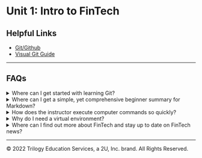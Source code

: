 # Unit 1: Intro to FinTech

## Helpful Links

* [Git/Github](https://github.com/Multishifties/No-Nonsense-Github-Project)
* [Visual Git Guide](http://marklodato.github.io/visual-git-guide/index-en.html)

---

## FAQs

<details>
<summary>Where can I get started with learning Git?</summary>

Start with our pre-work, which has two modules with video tutorials and activities that can help out with the foundations of working with Git:
[Bootcamp Pre-work](https://coding-bootcamp-fintech-prework.readthedocs-hosted.com/en/latest)

Conveniently, GitHub has their own set of guides to help break down how to use the program:
[GitHub Guides](https://guides.github.com/)

Additionally, if you find videos helpful in your learning process, this is roughly an hour of video designed to cover the fundamentals of Git and GitHub:
[No Nonsense Github Videos](https://github.com/Multishifties/No-Nonsense-Github-Project)

Finally, we have a handy visual Git reference guide located here:
[Visual Git Reference](http://marklodato.github.io/visual-git-guide/index-en.html)

</details>

<details>
<summary>Where can I get a simple, yet comprehensive beginner summary for Markdown?</summary>

Right here! Try this [Markdown Guide!](https://www.markdownguide.org/cheat-sheet/)

</details>

<details>
<summary>How does the instructor execute computer commands so quickly?</summary>

The answer is simple - keyboard shortcuts.  You may not have needed them before - but in coding, they'll be one of your new best friends.  Check out these keyboard shortcut cheatsheets to help you get started:

[Mac](Resources/mac-shortcuts.md)

[Windows](Resources/windows-shortcuts.md)

</details>

<details>
<summary>Why do I need a virtual environment?</summary>

Virtual environments can be compared to different user profiles on one computer. You might share a computer in your home with your family, but you might not have the same programs installed as your 5 year old son, or the same bookmarked pages as your teenaged daughter. When you are ready to the use the computer, you simply log in and all your personal settings are there waiting for you.

In a similar way, virtual environments create a personalized space for your project within your computer.  For example, you might be working on a project with your group during project week that needs certain packages that you don't typically need in the everyday course of class.  You also notice that one of the necessary packages doesn't work with your version of Python and you need a downgraded version.  You would create a virtual environment to download only the packages needed for the project and could set that virtual environment to run the needed version of Python.  Because of your virtual environment you won't need to downgrade your Python package across the board, but only for the project you need it for.

Another important reason for using virtual environments is for deployment purposes. If you have an application you wish to deploy, you wouldn't want unneeded code packages installed with it. This will slow down the application and cause deployment errors.  Having a virtual environment will self contain only what is needed for the application.

</details>

<details>
<summary>Where can I find out more about FinTech and stay up to date on FinTech news?</summary>

As with most topics, there are numerous resources for gaining more information and all are just a Google search away!  But to get you started on your journey, here are a few web resources that we like:

[FinTech Weekly](https://www.fintechweekly.com/)

[TechCrunch](https://techcrunch.com/tag/fintech/)

[Coin Telegraph](https://cointelegraph.com)

[FinTech Futures](https://www.fintechfutures.com/)

[IT World Canada](https://www.itworldcanada.com/)

[Digital Finance Institute](https://www.digitalfinanceinstitute.org/)

[Canadian FinTech Market Map](https://www.pwc.com/ca/en/industries/technology/canadian-fintech-market-map.html)

[Status of The Canadian FinTech Landscape (CFA Montréal)](https://www.cfamontreal.org/static/uploaded/Files/Presentation/19-02-07-David_Nault_Rendez-Vous-Fintech_CFA-Montreal.pdf)

[FinTech Study (Competition Bureau Canada)](https://www.competitionbureau.gc.ca/eic/site/cb-bc.nsf/eng/04319.html)

[Toronto Finance International FinTech Strategy](https://tfi.ca/tfi-initiatives/fintech)

[FinTech Canada Conference](https://www.fintechcanada.com/)

[Canadian FinTech & AI Awards](http://www.fintechawards.org/)

[The Canada FinTech Forum](https://www.forumfintechcanada.com/)

[Canadian FinTech Summit](https://fintechsummit.ca/)

</details>

---

© 2022 Trilogy Education Services, a 2U, Inc. brand. All Rights Reserved.
